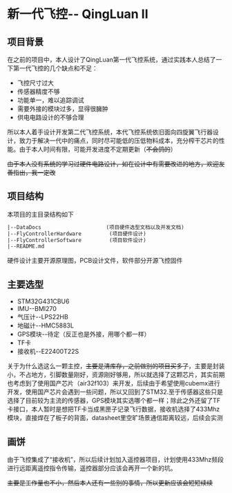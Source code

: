 # 新一代飞控-- QingLuan II

## 项目背景

在之前的项目中，本人设计了QingLuan第一代飞控系统，通过实践本人总结了一下第一代飞控的几个缺点和不足：

- 飞控尺寸过大
- 传感器精度不够
- 功能单一，难以追踪调试
- 需要外接的模块过多，显得很臃肿
- 供电电路设计的不够合理

所以本人着手设计开发第二代飞控系统，本代飞控系统依旧面向四旋翼飞行器设计，致力于解决一代中的痛点，同时尽可能低的压低物料成本，充分榨干芯片的性能。由于本人时间有限，可能开发进度不定期更新（~~不会鸽的~~）

~~由于本人没有系统的学习过硬件电路设计，如在设计中有需要改进的地方，欢迎友善指出，我一定改~~

## 项目结构

本项目的主目录结构如下

```txt
|--DataDocs						(项目硬件选型文档以及开发文档)
|--FlyControllerHardware		 (项目硬件设计)
|--FlyControllerSoftware		 (项目软件设计)
|--README.md
```

硬件设计主要开源原理图，PCB设计文件，软件部分开源飞控固件

## 主要选型

- STM32G431CBU6
- IMU--BMI270
- 气压计--LPS22HB
- 地磁计--HMC5883L
- GPS模块--待定（反正也是外接，用哪个都一样）
- TF卡
- 接收机--E22400T22S

关于为什么选这么一颗主控，~~主要是清库存，之前做别的项目买多了~~，主要是封装小，不占地方，引脚数量刚好，资源刚好够用，所以就选择了这颗芯片，其实前期也考虑到了使用国产芯片（air32f103）来开发，后续由于希望使用cubemx进行开发，使用国产芯片会遇到一些问题，所以又回到了STM32.至于传感器这些只是选择了目前较为主流的传感器，GPS模块其实选哪个都一样；除此之外还留了TF卡接口，本人暂时是想把TF卡当成黑匣子记录飞行数据，接收机选择了433Mhz模块，直接焊在了板子的背面，datasheet里空旷场景通信距离较远，后续会实测

## 画饼

由于飞控集成了“接收机”，所以后续计划加入遥控器项目，计划使用433Mhz频段进行远距离遥控指令传输，遥控器部分应该会再开一个新的坑。

~~主要是工作量也不小，然后本人还有一些别的事情，所以更新应该会短短续续~~
